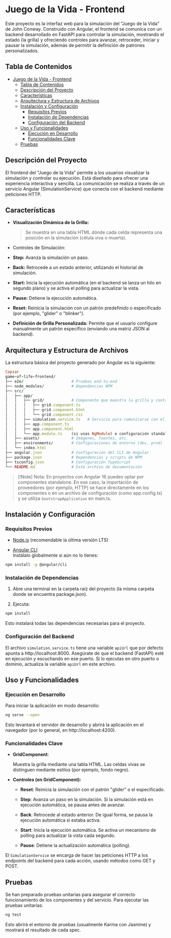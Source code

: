 # Juego de la Vida - Frontend

Este proyecto es la interfaz web para la simulación del "Juego de la Vida" de John Conway. Construido con Angular, el frontend se comunica con un backend desarrollado en FastAPI para controlar la simulación, mostrando el estado (la grilla) y ofreciendo controles para avanzar, retroceder, iniciar y pausar la simulación, además de permitir la definición de patrones personalizados.

## Tabla de Contenidos
- [Juego de la Vida - Frontend](#juego-de-la-vida---frontend)
  - [Tabla de Contenidos](#tabla-de-contenidos)
  - [Descripción del Proyecto](#descripción-del-proyecto)
  - [Características](#características)
  - [Arquitectura y Estructura de Archivos](#arquitectura-y-estructura-de-archivos)
  - [Instalación y Configuración](#instalación-y-configuración)
    - [Requisitos Previos](#requisitos-previos)
    - [Instalación de Dependencias](#instalación-de-dependencias)
    - [Configuración del Backend](#configuración-del-backend)
  - [Uso y Funcionalidades](#uso-y-funcionalidades)
    - [Ejecución en Desarrollo](#ejecución-en-desarrollo)
    - [Funcionalidades Clave](#funcionalidades-clave)
  - [Pruebas](#pruebas)

## Descripción del Proyecto
El frontend del "Juego de la Vida" permite a los usuarios visualizar la simulación y controlar su ejecución. Está diseñado para ofrecer una experiencia interactiva y sencilla. La comunicación se realiza a través de un servicio Angular (SimulationService) que conecta con el backend mediante peticiones HTTP.

## Características
- **Visualización Dinámica de la Grilla:**
  > Se muestra en una tabla HTML dónde cada celda representa una posición en la simulación (célula viva o muerta).

- Controles de Simulación:

- **Step:** Avanza la simulación un paso.

- **Back:** Retrocede a un estado anterior, utilizando el historial de simulación.

- **Start:** Inicia la ejecución automática (en el backend se lanza un hilo en segundo plano) y se activa el polling para actualizar la vista.

- **Pause:** Detiene la ejecución automática.

- **Reset:** Reinicia la simulación con un patrón predefinido o especificado (por ejemplo, "glider" o "blinker").

- **Definición de Grilla Personalizada:** Permite que el usuario configure manualmente un patrón específico (enviando una matriz JSON al backend).

## Arquitectura y Estructura de Archivos
La estructura básica del proyecto generado por Angular es la siguiente:

```ruby
Copiar
game-of-life-frontend/
├── e2e/                     # Pruebas end-to-end
├── node_modules/            # Dependencias NPM
├── src/
│   ├── app/
│   │   ├── grid/            # Componente que muestra la grilla y controles
│   │   │   ├── grid.component.ts
│   │   │   ├── grid.component.html
│   │   │   └── grid.component.css
│   │   ├── simulation.service.ts   # Servicio para comunicarse con el backend
│   │   ├── app.component.ts
│   │   ├── app.component.html
│   │   └── app.module.ts    (si usas NgModule) o configuración standalone en app.config.ts / main.ts
│   ├── assets/              # Imágenes, fuentes, etc.
│   ├── environments/        # Configuraciones de entorno (dev, prod)
│   └── index.html
├── angular.json             # Configuración del CLI de Angular
├── package.json             # Dependencias y scripts de NPM
├── tsconfig.json            # Configuración TypeScript
└── README.md                # Este archivo de documentación
```

> [!Note] Nota:
En proyectos con Angular 16 puedes optar por componentes standalone. En ese caso, la importación de proveedores (por ejemplo, HTTP) se hace directamente en los componentes o en un archivo de configuración (como app.config.ts) y se utiliza `bootstrapApplication` en main.ts.

## Instalación y Configuración
### Requisitos Previos
- [Node.js](https://nodejs.org/) (recomendable la última versión LTS)

- [Angular CLI](https://angular.io/cli)  
Instálalo globalmente si aún no lo tienes:

```bash
npm install -g @angular/cli
```

### Instalación de Dependencias
1. Abre una terminal en la carpeta raíz del proyecto (la misma carpeta donde se encuentra package.json).

2. Ejecuta:

```bash
npm install
```
Esto instalará todas las dependencias necesarias para el proyecto.

### Configuración del Backend

El archivo `simulation.service.ts` tiene una variable `apiUrl` que por defecto apunta a http://localhost:8000.
Asegúrate de que el backend (FastAPI) esté en ejecución y escuchando en ese puerto. Si lo ejecutas en otro puerto o dominio, actualiza la variable `apiUrl` en este archivo.

## Uso y Funcionalidades
### Ejecución en Desarrollo
Para iniciar la aplicación en modo desarrollo:

```bash
ng serve --open
```

Esto levantará el servidor de desarrollo y abrirá la aplicación en el navegador (por lo general, en http://localhost:4200).

### Funcionalidades Clave
- **GridComponent**:
  
  Muestra la grilla mediante una tabla HTML. Las celdas vivas se distinguen mediante estilos (por ejemplo, fondo negro).

- **Controles (en GridComponent):**

  - **Reset**: Reinicia la simulación con el patrón "glider" o el especificado.

  - **Step**: Avanza un paso en la simulación. Si la simulación está en ejecución automática, se pausa antes de avanzar.

  - **Back**: Retrocede al estado anterior. De igual forma, se pausa la ejecución automática si estaba activa.

  - **Start**: Inicia la ejecución automática. Se activa un mecanismo de polling para actualizar la vista cada segundo.

  - **Pause**: Detiene la actualización automática (polling).

El `SimulationService` se encarga de hacer las peticiones HTTP a los endpoints del backend para cada acción, usando métodos como GET y POST.

## Pruebas
Se han preparado pruebas unitarias para asegurar el correcto funcionamiento de los componentes y del servicio.
Para ejecutar las pruebas unitarias:

```bash
ng test
```
Esto abrirá el entorno de pruebas (usualmente Karma con Jasmine) y mostrará el resultado de cada spec.
